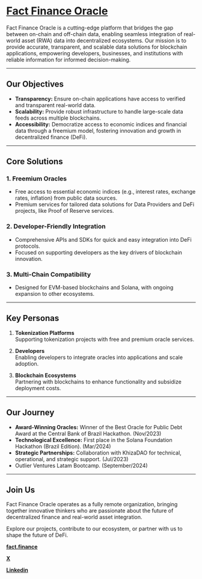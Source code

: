 # [Fact Finance Oracle]()

Fact Finance Oracle is a cutting-edge platform that bridges the gap between on-chain and off-chain data, enabling seamless integration of real-world asset (RWA) data into decentralized ecosystems. Our mission is to provide accurate, transparent, and scalable data solutions for blockchain applications, empowering developers, businesses, and institutions with reliable information for informed decision-making.

---

## **Our Objectives**

- **Transparency:** Ensure on-chain applications have access to verified and transparent real-world data.
- **Scalability:** Provide robust infrastructure to handle large-scale data feeds across multiple blockchains.
- **Accessibility:** Democratize access to economic indices and financial data through a freemium model, fostering innovation and growth in decentralized finance (DeFi).

---

## **Core Solutions**

### **1. Freemium Oracles**
- Free access to essential economic indices (e.g., interest rates, exchange rates, inflation) from public data sources.
- Premium services for tailored data solutions for Data Providers and DeFi projects, like Proof of Reserve services.

### **2. Developer-Friendly Integration**
- Comprehensive APIs and SDKs for quick and easy integration into DeFi protocols.
- Focused on supporting developers as the key drivers of blockchain innovation.

### **3. Multi-Chain Compatibility**
- Designed for EVM-based blockchains and Solana, with ongoing expansion to other ecosystems.

---

## **Key Personas**

1. **Tokenization Platforms**  
   Supporting tokenization projects with free and premium oracle services.  

2. **Developers**  
   Enabling developers to integrate oracles into applications and scale adoption.  

3. **Blockchain Ecosystems**  
   Partnering with blockchains to enhance functionality and subsidize deployment costs.  

---

## **Our Journey**

- **Award-Winning Oracles:** Winner of the Best Oracle for Public Debt Award at the Central Bank of Brazil Hackathon.  (Nov/2023)
- **Technological Excellence:** First place in the Solana Foundation Hackathon (Brazil Edition).  (Mar/2024) 
- **Strategic Partnerships:** Collaboration with KhizaDAO for technical, operational, and strategic support.  (Jul/2023)
- Outlier Ventures Latam Bootcamp. (September/2024)

---

## **Join Us**
Fact Finance Oracle operates as a fully remote organization, bringing together innovative thinkers who are passionate about the future of decentralized finance and real-world asset integration.  

Explore our projects, contribute to our ecosystem, or partner with us to shape the future of DeFi.  


[**fact.finance**](https://fact.finance) 

[**X**](https://x.com/TheFactOracle)  

[**Linkedin**](https://www.linkedin.com/company/fact-finance-oracle/)  


